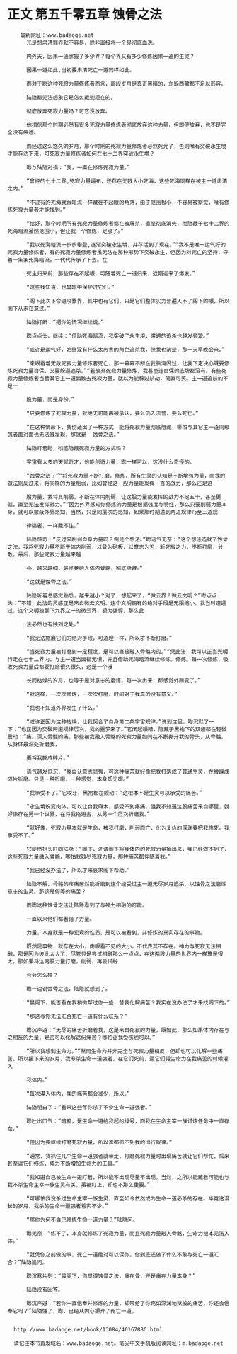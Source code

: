 # 正文 第五千零五章 蚀骨之法
        最新网址：www.badaoge.net
          光是想肃清罪界就不容易，除非直接将一个界彻底血洗。
      
          内外天，因果一道掌握了多少界？每个界又有多少修炼因果一道的生灵？
      
          因果一道如此,当初要肃清死亡一道同样如此。
      
          而对于矁这种死寂力量修炼者而言，那段岁月是真正黑暗的，东躲西藏都不足以形容。
      
          陆隐都无法想象它是怎么藏到现在的。
      
          彻底放弃死寂力量吗？可它没放弃。
      
          他相信那个时期必然有很多死寂力量修炼者彻底放弃这种力量，但即便放弃，也不是完全没有痕迹。
      
          而经过这么悠久的岁月，那个时期的死寂力量修炼者必然死光了，否则唯有突破永生境才能存活下来，可死寂力量修炼者如何在七十二界突破永生境？
      
          矁与陆隐对视：“我，一直在修炼死寂力量。”
      
          “曾经的七十二界,死寂力量遍布，还存在无数大小死海，这些死海同样在被主一道肃清之内。”
      
          “不过有的死海就跟暗流一样藏在不起眼的角落，由于范围极小，不容易被察觉，唯有修炼死寂力量者才能找到。”
      
          “恰好，那个时期所有死寂力量修炼者都在被屠杀，直至彻底消失，而隐藏于七十二界的死海暗流虽然范围小，但让我一个修炼，足够了。”
      
          “我以死海暗流一步步攀登,逐渐突破永生境，并存活到了现在。”“我不是唯一运气好的死寂力量修炼者，有的死寂力量修炼者虽无法在那种形势下突破永生，但因为对死亡的坚持，守着一条条死海暗流，一代代传承了下去。在
      
          死主归来前，那些存在不起眼，可随着死亡一道归来，近期迎来了爆发。”
      
          “这些我知道，也曾暗中保护过它们。”
      
          “阁下此次下令进攻罪界，其中也有它们，只是它们整体实力普遍入不了阁下的眼，所以阁下从未在意过。”
      
          陆隐打断：“把你的情况继续说。”
      
          矁点点头，继续：“借助死海暗流，我突破了永生境，遭遇的追杀也越发频繁。”
      
          “或许是运气好，始终没有什么太厉害的角色追杀我，但我也清楚，那一天早晚会来。”
      
          “亲眼看着无数死寂力量修炼者死亡，那一幕幕不断在我脑海闪过，让我下定决心既要修炼死寂力量自保，又要躲避追杀。”“若放弃死寂力量修炼，我甚至连自保的底牌都没有。有些死寂力量修炼者当着其它主一道面散去死寂力量，就以为能躲过杀劫，简直可笑。主一道追杀的不是一
      
          股力量，而是身份。”
      
          “只要修炼了死寂力量，就绝无可能再被承认，要么仍入流营，要么死亡。”
      
          “在这种情形下，我创造出了一种方式，能将死寂力量彻底隐藏，哪怕与其它主一道同级强者面对面也无法被发现，那就是--蚀骨之法。”
      
          陆隐盯着矁，彻底隐藏死寂力量的方式吗？
      
          宇宙有太多的天赋奇才，他能创造力量，矁一样可以，这没什么奇怪的。
      
          “蚀骨之法？”“将死寂力量不断打磨。修炼，所有生灵的认知是不断增强力量，而我的做法则反过来，将同样的力量削弱，比如曾经这一股力量能发挥一百的战力，那么还是这
      
          股力量，我将其削弱，不断在体内削弱，让这股力量能发挥的战力不足五十，甚至更低，直至无法发挥战力。”“因为外界感知你修炼的力量是根据强度与特性，那么只要削弱力量本身，就可以蒙蔽外界感知，当然，只是同层次的感知，如果那时期遇到两道规律乃至三道规
      
          律强者，一样藏不住。”
      
          陆隐惊奇：“反过来削弱自身力量吗？倒是个想法。”矁语气无奈：“这个想法造就了蚀骨之法，我将死寂力量不断于体内削弱，以骨为砧板，以意志为刃，斩死寂之力，不断打磨，分散，最后，那些死寂力量越来越
      
          小，越来越细，最终竟融入体内骨骼，彻底隐藏。”
      
          “这就是蚀骨之法。”
      
          陆隐听着总感觉熟悉，越来越小？对了，想起来了，“微云界？微云文明？”矁点点头：“不错，此法的灵感正是来自微云文明。这个文明拥有的绝对手段是无限缩小。我当时遭遇过，这个文明独掌下九界之一的微云界，极为强悍，那么此
      
          法必然也有独到之处。”
      
          “我无法施展它们的绝对手段，可道理一样，所以才不断打磨。”
      
          “当死寂力量被打磨到一定程度，是可以直接融入骨骼内的。”“凭此法，我可以正当光明行走在七十二界内，与主一道当面都无惧，并且借助死海暗流继续修炼。修炼。每一次修炼，吸收死寂力量后都要打磨很久很久，这是一个漫
      
          长而枯燥的岁月，也等于是对意志的磨炼。每一次出来，都感觉外面变了。”
      
          “就这样，一次次修炼，一次次打磨，时间对于我真的没有意义。”
      
          “我也不知道外界发生了什么。”
      
          “或许正因为这种枯燥，让我契合了自身第二条宇宙规律。”说到这里，矁沉默了一下：“也正因为突破两道规律层次，我的噩梦来了。”它闭起眼睛，隐藏于黑袍下的双翅都在轻微震动：“痛。深入骨髓的痛。那些被我融入骨骼的死寂力量如同在不断撕开我的骨头，从骨髓，从身体最深处折磨我，
      
          要将我撕成碎片。”
      
          语气越发低沉，“我自认意志顽强，可这种痛苦就好像把我打落成了普通生灵，在被踩成碎片折磨。只是一种折磨，一种感觉，本身却无碍。”
      
          “我承受不了。”它咬牙，黑袍都在颤动：“这根本不是生灵可以承受的痛苦。”
      
          “永生境蜕变肉体，可以让自我麻木，感受不到疼痛。但我不知道这股痛苦来自哪里，就好像存在另一个世界，在将我拖进去，从另一个层次折磨我。”
      
          “就好像，死寂力量本就是生命，被我打磨，削弱而亡，化为复仇的深渊要把我拖死。我承受不了。”
      
          它陡然抬头盯向陆隐：“阁下，还请阁下将我体内的死寂力量抽出来，我已经做不到了，这些死寂力量融入骨骼，哪怕我散尽死寂力量，那种痛苦都伴随着我。”
      
          “我已经没办法了，所以才来哀求阁下帮助。”
      
          陆隐不解，骨骼的疼痛居然能折磨到这个经受过主一道无尽岁月追杀，以蚀骨之法磨炼意志的生灵。那该是何等的痛苦？
      
          而矁这种蚀骨之法让陆隐看到了与神力相融的可能。
      
          一直以来他们都看错了力量。
      
          力量，本身就是一种宏观的性质，是可以被看到，并修炼的真实存在的事物。
      
          既然是事物，就存在大小，肉眼看不见的大小，不代表其不存在。神力与死寂无法相融，那是因为彼此太大了，尽管只是尝试相融那么一点点，在这两股力量的世界内一样算是很大。那如果将这两股力量打磨，削弱，再尝试融
      
          合会怎么样？
      
          矁一边说蚀骨之法，陆隐就想到了。
      
          “晨阁下，能否看在我稍微帮过你一些，替我化解痛苦？我实在没办法了才来找阁下的。”
      
          “那这与你无法汇合死亡一道有什么联系？”
      
          矁沉声道：“无尽的痛苦折磨着我，这是来自死寂的力量，既如此，那么如果体内存在与之相反的力量，是否可以化解这份痛苦？哪怕让我受伤也可以。”
      
          “所以我想到生命力。”“然而生命力并非完全与死寂力量相反，但却也可以化解一些痛苦，所以接下来的岁月，我专杀生命一道强者，在它们死前，逼它们将生命力在我痛苦的时候灌入
      
          我体内。”
      
          “每次灌入体内，我的痛苦都会减少，所以。”
      
          陆隐明白了：“看来这些年你杀了不少生命一道强者。”
      
          矁吐出口气：“暗鸦，是生命一道给我起的绰号，而我在生命主宰一族试炼任务中一直存在。”
      
          “但因为要继续打磨死寂力量，所以谁都抓不到我的出行规律。”
      
          “通常，我抓住几个生命一道强者就带走，打磨死寂力量时出现痛苦就让它们帮忙，后来甚至逼它们修炼，成为不断增加生命力的工具。”
      
          “我知道自己被生命一道盯着，所以能不出现尽量不出现。当然，之所以能藏着可能也与我不杀生命主宰一族生灵有关，虽被盯上，却也不那么重要。”
      
          “可哪怕我没杀过生命主宰一族生灵，直至如今依然成为生命一道必杀的存在。毕竟这漫长的岁月，我杀的生命一道强者着实不少。”
      
          “那你为何不自己修炼生命一道力量？”陆隐问。
      
          矁无奈：“练不了，本身就修炼了死寂力量，而且死寂力量融入骨骼，生命力根本无法入体。”
      
          “就凭你之前做的事，死亡一道绝对可以保你。你到底还做了什么不敢与死亡一道汇合？”陆隐追问。
      
          矁沉默片刻：“晨阁下，你觉得蚀骨之法，痛在骨，还是痛在力量本身？”
      
          陆隐没有回答。
      
          矁沉声道：“若你一直信奉并修炼的力量，却带给了你宛如深渊地狱般的痛苦，你还会信奉它吗？”陆隐懂了，矁，已经从内心摒弃了死亡一道。
      
      
      http://www.badaoge.net/book/13084/46167886.html
      
      请记住本书首发域名：www.badaoge.net。笔尖中文手机版阅读网址：m.badaoge.net